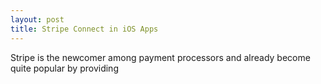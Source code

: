 ```yaml
---
layout: post
title: Stripe Connect in iOS Apps
---
```


Stripe is the newcomer among payment processors and already become quite popular by providing 